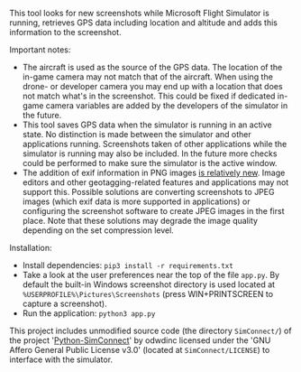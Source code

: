 This tool looks for new screenshots while Microsoft Flight Simulator is running, retrieves GPS data including location and altitude and adds this information to the screenshot.

Important notes:
- The aircraft is used as the source of the GPS data. The location of the in-game camera may not match that of the aircraft. When using the drone- or developer camera you may end up with a location that does not match what's in the screenshot. This could be fixed if dedicated in-game camera variables are added by the developers of the simulator in the future.
- This tool saves GPS data when the simulator is running in an active state. No distinction is made between the simulator and other applications running. Screenshots taken of other applications while the simulator is running may also be included. In the future more checks could be performed to make sure the simulator is the active window.
- The addition of exif information in PNG images [is relatively new](https://stackoverflow.com/a/9576717). Image editors and other geotagging-related features and applications may not support this. Possible solutions are converting screenshots to JPEG images (which exif data is more supported in applications) or configuring the screenshot software to create JPEG images in the first place. Note that these solutions may degrade the image quality depending on the set compression level.

Installation:
- Install dependencies: `pip3 install -r requirements.txt`
- Take a look at the user preferences near the top of the file `app.py`. By default the built-in Windows screenshot directory is used located at `%USERPROFILE%\Pictures\Screenshots` (press WIN+PRINTSCREEN to capture a screenshot).
- Run the application: `python3 app.py`

This project includes unmodified source code (the directory `SimConnect/`) of the project '[Python-SimConnect](https://github.com/odwdinc/Python-SimConnect)' by odwdinc licensed under the 'GNU Affero General Public License v3.0' (located at `SimConnect/LICENSE`) to interface with the simulator.
